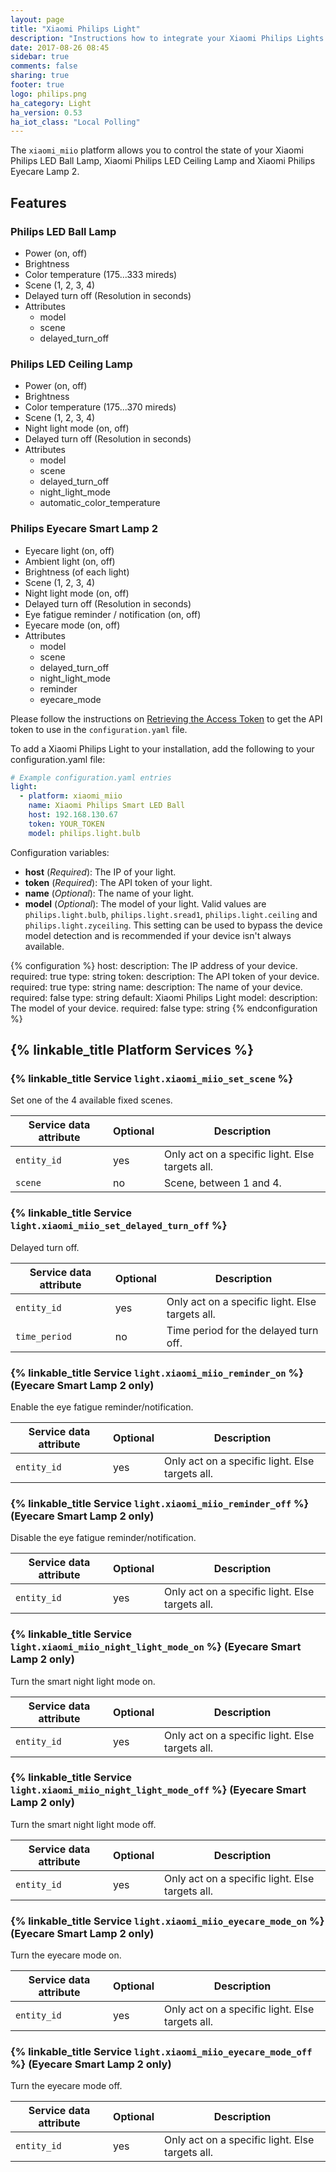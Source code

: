```yaml
---
layout: page
title: "Xiaomi Philips Light"
description: "Instructions how to integrate your Xiaomi Philips Lights within Home Assistant."
date: 2017-08-26 08:45
sidebar: true
comments: false
sharing: true
footer: true
logo: philips.png
ha_category: Light
ha_version: 0.53
ha_iot_class: "Local Polling"
---
```


The `xiaomi_miio` platform allows you to control the state of your Xiaomi Philips LED Ball Lamp, Xiaomi Philips LED Ceiling Lamp and Xiaomi Philips Eyecare Lamp 2.

## Features

### Philips LED Ball Lamp

* Power (on, off)
* Brightness
* Color temperature (175...333 mireds)
* Scene (1, 2, 3, 4)
* Delayed turn off (Resolution in seconds)
* Attributes
  - model
  - scene
  - delayed_turn_off

### Philips LED Ceiling Lamp

* Power (on, off)
* Brightness
* Color temperature (175...370 mireds)
* Scene (1, 2, 3, 4)
* Night light mode (on, off)
* Delayed turn off (Resolution in seconds)
* Attributes
  - model
  - scene
  - delayed_turn_off
  - night_light_mode
  - automatic_color_temperature

### Philips Eyecare Smart Lamp 2

* Eyecare light (on, off)
* Ambient light (on, off)
* Brightness (of each light)
* Scene (1, 2, 3, 4)
* Night light mode (on, off)
* Delayed turn off (Resolution in seconds)
* Eye fatigue reminder / notification (on, off)
* Eyecare mode (on, off)
* Attributes
  - model
  - scene
  - delayed_turn_off
  - night_light_mode
  - reminder
  - eyecare_mode

Please follow the instructions on [Retrieving the Access Token](/components/vacuum.xiaomi_miio/#retrieving-the-access-token) to get the API token to use in the `configuration.yaml` file.

To add a Xiaomi Philips Light to your installation, add the following to your configuration.yaml file:

```yaml
# Example configuration.yaml entries
light:
  - platform: xiaomi_miio
    name: Xiaomi Philips Smart LED Ball
    host: 192.168.130.67
    token: YOUR_TOKEN
    model: philips.light.bulb
```

Configuration variables:
- **host** (*Required*): The IP of your light.
- **token** (*Required*): The API token of your light.
- **name** (*Optional*): The name of your light.
- **model** (*Optional*): The model of your light. Valid values are `philips.light.bulb`, `philips.light.sread1`, `philips.light.ceiling` and `philips.light.zyceiling`. This setting can be used to bypass the device model detection and is recommended if your device isn't always available.

{% configuration %}
host:
  description: The IP address of your device.
  required: true
  type: string
token:
  description: The API token of your device.
  required: true
  type: string
name:
  description: The name of your device.
  required: false
  type: string
  default: Xiaomi Philips Light
model:
  description: The model of your device.
  required: false
  type: string
{% endconfiguration %}

## {% linkable_title Platform Services %}

### {% linkable_title Service `light.xiaomi_miio_set_scene` %}

Set one of the 4 available fixed scenes.

| Service data attribute    | Optional | Description                                           |
|---------------------------|----------|-------------------------------------------------------|
| `entity_id`               |      yes | Only act on a specific light. Else targets all.       |
| `scene`                   |       no | Scene, between 1 and 4.                               |

### {% linkable_title Service `light.xiaomi_miio_set_delayed_turn_off` %}

Delayed turn off.

| Service data attribute    | Optional | Description                                           |
|---------------------------|----------|-------------------------------------------------------|
| `entity_id`               |      yes | Only act on a specific light. Else targets all.       |
| `time_period`             |       no | Time period for the delayed turn off.                 |

### {% linkable_title Service `light.xiaomi_miio_reminder_on` %} (Eyecare Smart Lamp 2 only)

Enable the eye fatigue reminder/notification.

| Service data attribute    | Optional | Description                                           |
|---------------------------|----------|-------------------------------------------------------|
| `entity_id`               |      yes | Only act on a specific light. Else targets all.       |

### {% linkable_title Service `light.xiaomi_miio_reminder_off` %} (Eyecare Smart Lamp 2 only)

Disable the eye fatigue reminder/notification.

| Service data attribute    | Optional | Description                                           |
|---------------------------|----------|-------------------------------------------------------|
| `entity_id`               |      yes | Only act on a specific light. Else targets all.       |

### {% linkable_title Service `light.xiaomi_miio_night_light_mode_on`  %} (Eyecare Smart Lamp 2 only)

Turn the smart night light mode on.

| Service data attribute    | Optional | Description                                           |
|---------------------------|----------|-------------------------------------------------------|
| `entity_id`               |      yes | Only act on a specific light. Else targets all.       |

### {% linkable_title Service `light.xiaomi_miio_night_light_mode_off`  %} (Eyecare Smart Lamp 2 only)

Turn the smart night light mode off.

| Service data attribute    | Optional | Description                                           |
|---------------------------|----------|-------------------------------------------------------|
| `entity_id`               |      yes | Only act on a specific light. Else targets all.       |

### {% linkable_title Service `light.xiaomi_miio_eyecare_mode_on`  %} (Eyecare Smart Lamp 2 only)

Turn the eyecare mode on.

| Service data attribute    | Optional | Description                                           |
|---------------------------|----------|-------------------------------------------------------|
| `entity_id`               |      yes | Only act on a specific light. Else targets all.       |

### {% linkable_title Service `light.xiaomi_miio_eyecare_mode_off`  %} (Eyecare Smart Lamp 2 only)

Turn the eyecare mode off.

| Service data attribute    | Optional | Description                                           |
|---------------------------|----------|-------------------------------------------------------|
| `entity_id`               |      yes | Only act on a specific light. Else targets all.       |
